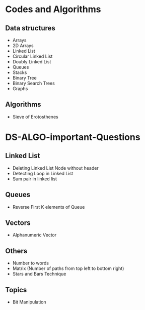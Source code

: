 # Codes and Algorithms

## Data structures

- Arrays
- 2D Arrays
- Linked List
- Circular Linked List
- Doubly Linked List
- Queues
- Stacks
- Binary Tree
- Binary Search Trees
- Graphs

## Algorithms

- Sieve of Erotosthenes

# DS-ALGO-important-Questions

## Linked List

- Deleting Linked List Node without header
- Detecting Loop in Linked List
- Sum pair in linked list

## Queues

- Reverse First K elements of Queue

## Vectors

- Alphanumeric Vector

## Others

- Number to words
- Matrix (Number of paths from top left to bottom right)
- Stars and Bars Technique

## Topics

- Bit Manipulation
